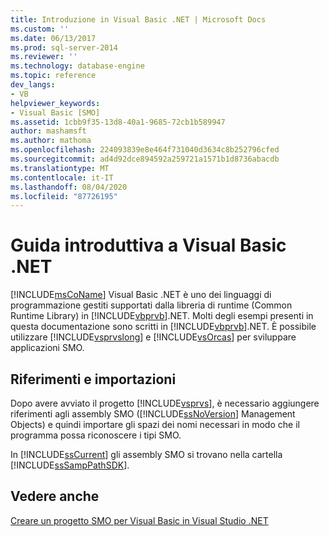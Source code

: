 ```yaml
---
title: Introduzione in Visual Basic .NET | Microsoft Docs
ms.custom: ''
ms.date: 06/13/2017
ms.prod: sql-server-2014
ms.reviewer: ''
ms.technology: database-engine
ms.topic: reference
dev_langs:
- VB
helpviewer_keywords:
- Visual Basic [SMO]
ms.assetid: 1cbb9f35-13d8-40a1-9685-72cb1b589947
author: mashamsft
ms.author: mathoma
ms.openlocfilehash: 224093839e8e464f731040d3634c8b252796cfed
ms.sourcegitcommit: ad4d92dce894592a259721a1571b1d8736abacdb
ms.translationtype: MT
ms.contentlocale: it-IT
ms.lasthandoff: 08/04/2020
ms.locfileid: "87726195"
---
```

# <a name="getting-started-in-visual-basic-net"></a>Guida introduttiva a Visual Basic .NET
  [!INCLUDE[msCoName](../../includes/msconame-md.md)] Visual Basic .NET è uno dei linguaggi di programmazione gestiti supportati dalla libreria di runtime (Common Runtime Library) in [!INCLUDE[vbprvb](../../includes/vbprvb-md.md)].NET. Molti degli esempi presenti in questa documentazione sono scritti in [!INCLUDE[vbprvb](../../includes/vbprvb-md.md)].NET. È possibile utilizzare [!INCLUDE[vsprvslong](../../includes/vsprvslong-md.md)] e [!INCLUDE[vsOrcas](../../includes/vsorcas-md.md)] per sviluppare applicazioni SMO.  
  
## <a name="references-and-imports"></a>Riferimenti e importazioni  
 Dopo avere avviato il progetto [!INCLUDE[vsprvs](../../includes/vsprvs-md.md)], è necessario aggiungere riferimenti agli assembly SMO ([!INCLUDE[ssNoVersion](../../includes/ssnoversion-md.md)] Management Objects) e quindi importare gli spazi dei nomi necessari in modo che il programma possa riconoscere i tipi SMO.  
  
 In [!INCLUDE[ssCurrent](../../includes/sscurrent-md.md)] gli assembly SMO si trovano nella cartella [!INCLUDE[ssSampPathSDK](../../includes/sssamppathsdk-md.md)].  
  
## <a name="see-also"></a>Vedere anche  
 [Creare un progetto SMO per Visual Basic in Visual Studio .NET](../../../2014/database-engine/dev-guide/create-a-visual-basic-smo-project-in-visual-studio-net.md)  
  
  
